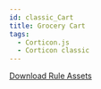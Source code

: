 ```yaml
---
id: classic_Cart
title: Grocery Cart
tags:
  - Corticon.js
  - Corticon classic
---
```



[Download Rule Assets](https://minhaskamal.github.io/DownGit/#/home?url=https://github.com/corticon/templates/blob/main/classic-templates/Grocery-Cart/Shopping%20Cart.zip)